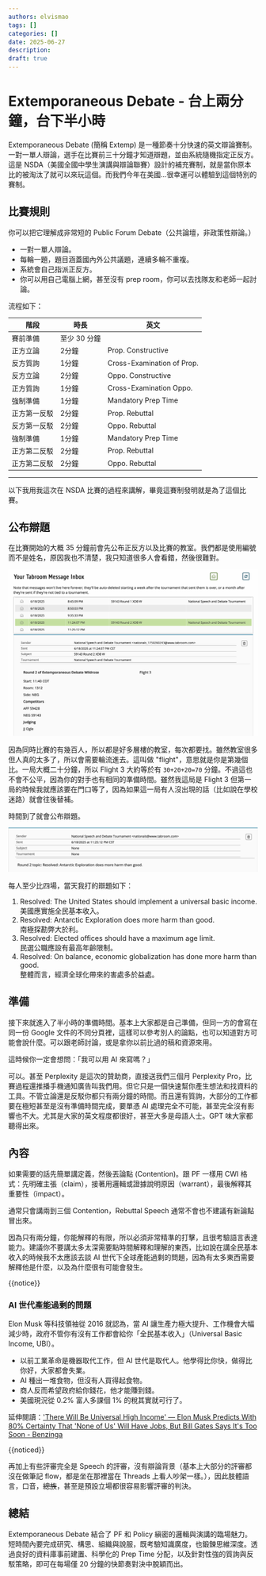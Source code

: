 ```yaml
---
authors: elvismao
tags: []
categories: []
date: 2025-06-27
description: 
draft: true
---
```


# Extemporaneous Debate - 台上兩分鐘，台下半小時

Extemporaneous Debate (簡稱 Extemp) 是一種節奏十分快速的英文辯論賽制。一對一單人辯論，選手在比賽前三十分鐘才知道辯題，並由系統隨機指定正反方。這是 NSDA（美國全國中學生演講與辯論聯賽）設計的補充賽制，就是當你原本比的被淘汰了就可以來玩這個。而我們今年在美國...很幸運可以體驗到這個特別的賽制。

## 比賽規則

你可以把它理解成非常短的 Public Forum Debate（公共論壇，非政策性辯論。）

* 一對一單人辯論。
* 每輪一題，題目涵蓋國內外公共議題，連續多輪不重複。
* 系統會自己指派正反方。
* 你可以用自己電腦上網，甚至沒有 prep room，你可以去找隊友和老師一起討論。

流程如下：

階段 | 時長 | 英文
--- | --- | ---
賽前準備 | 至少 30 分鐘 | 
正方立論 | 2分鐘 | Prop. Constructive 
反方質詢 | 1分鐘 | Cross-Examination of Prop.
反方立論 | 2分鐘 | Oppo. Constructive
正方質詢 | 1分鐘 | Cross-Examination Oppo.
強制準備 | 1分鐘 | Mandatory Prep Time
正方第一反駁 | 2分鐘 | Prop. Rebuttal
反方第一反駁 | 2分鐘 | Oppo. Rebuttal
強制準備 | 1分鐘 | Mandatory Prep Time
正方第二反駁 | 2分鐘 | Prop. Rebuttal
正方第二反駁 | 2分鐘 |  Oppo. Rebuttal

---


以下我用我這次在 NSDA 比賽的過程來講解，畢竟這賽制發明就是為了這個比賽。

## 公布辯題

在比賽開始的大概 35 分鐘前會先公布正反方以及比賽的教室。我們都是使用編號而不是姓名，原因我也不清楚，我只知道很多人會看錯，然後很難對。


![Extemp 公布分組](room.webp)


因為同時比賽的有幾百人，所以都是好多層樓的教室，每次都要找。雖然教室很多但人真的太多了，所以會需要輪流進去。這叫做 "flight"，意思就是你是第幾個比。一局大概二十分鐘，所以 Flight 3 大約等於有 `30+20+20=70` 分鐘。不過這也不會不公平，因為你的對手也有相同的準備時間。雖然我這局是 Flight 3 但第一局的時候我就應該要在門口等了，因為如果這一局有人沒出現的話（比如說在學校迷路）就會往後替補。

時間到了就會公布辯題。

![Extemp 公布辯題](resolve.webp)


每人至少比四場，當天我打的辯題如下：

1. Resolved: The United States should implement a universal basic income.  
   美國應實施全民基本收入。
2. Resolved: Antarctic Exploration does more harm than good.  
   南極探勘弊大於利。
3. Resolved: Elected offices should have a maximum age limit.  
   民選公職應設有最高年齡限制。
4. Resolved: On balance, economic globalization has done more harm than good.  
   整體而言，經濟全球化帶來的害處多於益處。

## 準備

接下來就進入了半小時的準備時間。基本上大家都是自己準備，但同一方的會寫在同一份 Google 文件的不同分頁裡，這樣可以參考別人的論點，也可以知道對方可能會說什麼。可以跟老師討論，或是拿你以前比過的稿和資源來用。

這時候你一定會想問：「我可以用 AI 來寫嗎？」

可以。甚至 Perplexity 是這次的贊助商，直接送我們三個月 Perplexity Pro，比賽過程還推播手機通知廣告叫我們用。但它只是一個快速幫你產生想法和找資料的工具。不管立論還是反駁你都只有兩分鐘的時間。而且還有質詢，大部分的工作都要在極短甚至是沒有準備時間完成，要單憑 AI 處理完全不可能，甚至完全沒有影響也不大。尤其是大家的英文程度都很好，甚至大多是母語人士。GPT 味大家都聽得出來。

## 內容

如果需要的話先簡單講定義，然後丟論點 (Contention)。跟 PF 一樣用 CWI 格式：先明確主張（claim），接著用邏輯或證據說明原因（warrant），最後解釋其重要性（impact）。

通常只會講兩到三個 Contention，Rebuttal Speech 通常不會也不建議有新論點冒出來。

因為只有兩分鐘，你能解釋的有限，所以必須非常精準的打擊，且很考驗語言表達能力。建議你不要講太多太深需要點時間解釋和理解的東西，比如說在講全民基本收入的時候我不太應該去談 AI 世代下全球產能過剩的問題，因為有太多東西需要解釋他是什麼，以及為什麼很有可能會發生。


{{notice}}

### AI 世代產能過剩的問題

Elon Musk 等科技領袖從 2016 就認為，當 AI 讓生產力極大提升、工作機會大幅減少時，政府不管你有沒有工作都會給你「全民基本收入」（Universal Basic Income, UBI）。

* 以前工業革命是機器取代工作，但 AI 世代是取代人。他學得比你快，做得比你好，大家都會失業。
* AI 種出一堆食物，但沒有人買得起食物。
* 商人反而希望政府給你錢花，他才能賺到錢。
* 美國現況從 0.2% 富人多課個 1% 的稅其實就可行了。

延伸閱讀：['There Will Be Universal High Income' — Elon Musk Predicts With 80% Certainty That 'None of Us' Will Have Jobs, But Bill Gates Says It's Too Soon - Benzinga](https://finance.yahoo.com/news/universal-high-income-elon-musk-160056830.html)

{{noticed}}


再加上有些評審完全是 Speech 的評審，沒有辯論背景（基本上大部分的評審都沒在做筆記 flow，都是坐在那裡當在 Threads 上看人吵架一樣。），因此肢體語言，口音，~~總族~~，甚至是預設立場都很容易影響評審的判決。

## 總結

Extemporaneous Debate 結合了 PF 和 Policy 縝密的邏輯與演講的臨場魅力。短時間內要完成研究、構思、組織與說服，既考驗知識廣度，也鍛鍊思維深度。透過良好的資料庫事前建置、科學化的 Prep Time 分配，以及針對性強的質詢與反駁策略，即可在每場僅 20 分鐘的快節奏對決中脫穎而出。
